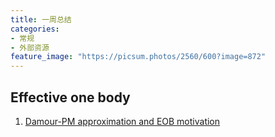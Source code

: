 ```yaml
---
title: 一周总结
categories:
- 常规
- 外部资源
feature_image: "https://picsum.photos/2560/600?image=872"
---
```


## Effective one body
1. [Damour-PM approximation and EOB motivation](https://arxiv.org/abs/1609.00354)
